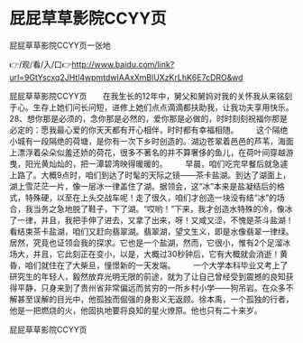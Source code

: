 # 屁屁草草影院CCYY页
屁屁草草影院CCYY页一张地

👉/观/看/入/口👉http://www.baidu.com/link?url=9GtYscxq2JHtl4wpmtdwIAAxXmBlUXzKrLhK6E7cDRO&wd

屁屁草草影院CCYY页　　在我生长的12年中，舅父和舅妈对我的关怀我从来铭刻于心。生存上她们问长问短，进修上她们点点滴滴都扶助我，让我功夫享用快乐。
		28、想你那是必须的，念你那是必然的，爱你那是必做的，时时刻刻祝福你那是必定的：愿我最心爱的你天天都有开心相伴，时时都有幸福相随。
　　这个隔绝小城有一段隔绝的荷塘，是你有一次下乡时创造的。湖边苍翠着邑邑的芦苇，海面上漂浮着朵朵似羞还娇的荷花，很多不著名的并不算奢侈的鱼儿，在荷叶间穿越游曳，阳光黄灿灿的，把一潭碧湾映得暖暖的。
　　早晨，咱们吃完早餐后就急遽上路了。大概9点时，咱们到达了时髦的天际之镜——茶卡盐湖。到达了湖面上，湖上雪茫茫一片，像一层冰一律盖住了湖。据领会，这“冰”本来是盐凝结后的格式，特殊硬，以至在上头交战车呢！走了很久，咱们才创造一块没有结“冰”的场合，我当务之急地脱了鞋子，下了湖。“哎哟！”下来，我才创造水特殊的冷，像冰了一律，并且，我把手伸了进去，又拿了出来，呀！又咸又涩，不愧是茶斗盐湖！看结束茶卡盐湖，咱们又赶向翡翠湖。翡翠湖，望文生义，即是水像翡翠一律绿。居然，究竟也证领会我的探求。它也是一个盐湖，然而，它很小，惟有2个足溜冰场大，并且，它此刻正在变小，以是，大概过30秒钟后，它有大概就会消逝！黄昏，咱们就住在了大柴旦，憧憬新的一天发端。
　　一个大学本科毕业又考上了研究生的年轻人，毅然放弃光明无限的前途，就为了让自己曾经受到震撼的良知获得平静，只身来到了贵州省非常偏远而贫穷的一所乡村小学——狗吊岩。在众多不解甚至误解的目光中，他孤独而倔强的身影义无返顾。徐本禹，一个孤独的行者，他是一把燃烧的火，他固执地要将良知的星火燎原。他也只有二十来岁。

屁屁草草影院CCYY页
